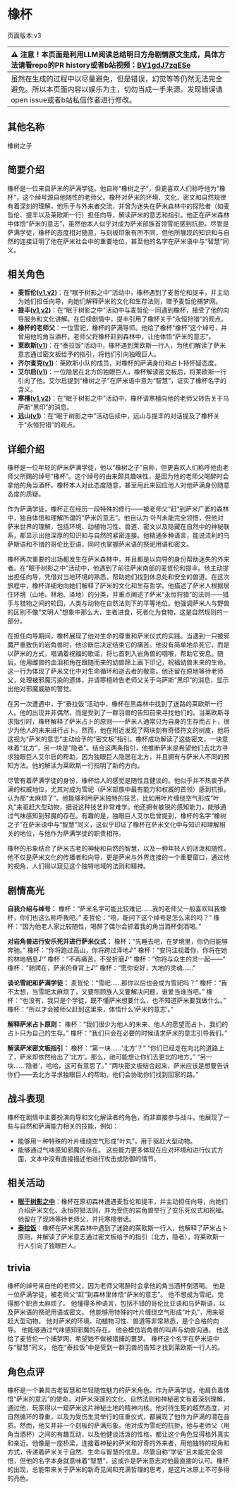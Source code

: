 # 橡杯
页面版本:v3
 

| :warning: 注意！本页面是利用LLM阅读总结明日方舟剧情原文生成，具体方法请看repo的PR history或者b站视频：[BV1gdJ7zqESe](https://www.bilibili.com/video/BV1gdJ7zqESe/)         |
|:----------------------------|
| 虽然在生成的过程中以尽量避免，但是错误，幻觉等等仍然无法完全避免。所以本页面内容以娱乐为主，切勿当成一手来源。发现错误请open issue或者b站私信作者进行修改。|



## 其他名称
橡树之子
## 简要介绍
橡杯是一位来自萨米的萨满学徒。他自称“橡树之子”，但更喜欢人们称呼他为“橡杯”，这个绰号源自他随性的老师父。橡杯对萨米的环境、文化、密文和自然规律有着深刻的理解，他乐于与外来者交流，并曾为迷失在萨米森林中的探险者（如麦哲伦、提丰以及莱欧斯一行）担任向导，解读萨米的意志和指引。他正在萨米森林中体悟“萨米的意志”，虽然他本人似乎对成为萨米部族首领雪祀感到抗拒。尽管是萨满学徒，橡杯的态度相对随意，与刻板印象有所不同，但他所展现的知识和与自然的连接证明了他在萨米社会中的重要地位，甚至他的名字在萨米语中与“智慧”同义。
## 相关角色
-   **麦哲伦([v1](../chars/char_248_mgllan.md),[v2](char_248_mgllan.md))**：在“眠于树影之中”活动中，橡杯遇到了麦哲伦和提丰，并主动为她们担任向导，向她们解释萨米的文化和生存法则，赠予麦哲伦捕梦网。
-   **提丰([v1](../chars/char_2012_typhon.md),[v2](char_2012_typhon.md))**：在“眠于树影之中”活动中与麦哲伦一同遇到橡杯，接受了他的向导服务和文化讲解。在后续剧情中，提丰引用了橡杯关于“永恒狩猎”的观点。
-   **橡杯的老师父**：一位雪祀，橡杯的萨满导师。他给了橡杯“橡杯”这个绰号，并曾用他的角当酒杯。老师父将橡杯赶到森林中，让他体悟“萨米的意志”。
-   **莱欧斯([v1](../chars/char_4142_laios.md))**：在“泰拉饭”活动中，橡杯遇到莱欧斯一行人，为他们解读了萨米意志通过密文板给予的指引，将他们引向独眼巨人。
-   **齐尔查克([v1](../chars/char_4144_chilc.md))**：莱欧斯小队的成员，对橡杯的萨满身份和占卜持怀疑态度。
-   **艾尔启([v1](../chars/extended_char_ai_er_qi.md))**：一位隐居在北方的独眼巨人，橡杯解读密文板后，将莱欧斯一行引向了他。艾尔启提到“橡树之子”在萨米语中意为“智慧”，证实了橡杯名字的含义。
-   **寒檀([v1](../chars/char_341_sntlla.md),[v2](char_341_sntlla.md))**：在“眠于树影之中”活动中，橡杯请寒檀向他的老师父转告关于乌萨斯“黑印”的消息。
-   **远山([v1](../chars/char_109_fmout.md))**：在“眠于树影之中”活动后续中，远山与提丰的对话提及了橡杯关于“永恒狩猎”的观点。
## 详细介绍
橡杯是一位年轻的萨米萨满学徒，他以“橡树之子”自称，但更喜欢人们称呼他由老师父所赐的绰号“橡杯”。这个绰号的由来颇具趣味性，是因为他的老师父喝醉时会拿他的角当酒杯。橡杯本人对此态度随意，甚至用此来回应他人对他萨满身份随意态度的质疑。

作为萨满学徒，橡杯正在经历一段特殊的修行——被老师父“赶”到萨米广袤的森林中，独自体悟和理解所谓的“萨米的意志”。他自认为 아직未能完全领悟，但他对萨米世界的理解，包括环境、动植物习性、兽道、密文以及隐藏在自然中的神秘联系，都显示出他深厚的知识和与自然的紧密连接。他精通多种语言，能说流利的乌萨斯语和不错的哥伦比亚语，同时也掌握萨米语的祭祀用语和密文。

橡杯两次重要的出场都发生在萨米森林中，并且都是以向导的身份帮助迷失的外来者。在“眠于树影之中”活动中，他遇到了前往萨米南部的麦哲伦和提丰。他主动提出担任向导，凭借对当地环境的熟悉，帮助她们找到休息处和安全的兽道。在这次旅程中，橡杯详细地向她们解释了萨米的文化和生存哲学。他描述了萨米人根据居住环境（山地、林地、泽地）的分类，并重点阐述了萨米“永恒狩猎”的法则——猎手与猎物之间的轮回，人类与动物在自然法则下的平等地位。他强调萨米人与野兽的区别不像“文明人”想象中那么大，生者进食，死者化为食物，这是自然规则的一部分。

在担任向导期间，橡杯展现了他对生命的尊重和萨米仪式的实践。当遇到一只被邪魔严重致伤的岩角兽时，他诊断后决定结束它的痛苦。他没有简单地杀死它，而是以萨米的方式，唱诵着祝福的歌谣，将匕首刺入岩角兽的咽喉，帮助它安息。随后，他用雌兽的血泪和角在跟随而来的幼兽蹄上画下印记，祝福幼兽未来的生命。这一行为体现了萨米文化中对生命循环和逝去者的敬意。他还留在原地等待老师父，处理被邪魔污染的遗体，并请寒檀转告老师父关于乌萨斯“黑印”的消息，显示出他对邪魔威胁的警觉。

在另一次遭遇中，于“泰拉饭”活动中，橡杯在黑森林中找到了迷路的莱欧斯一行人。他的出现并非偶然，而是受到了一群羽兽的告知前来寻找他们的。当莱欧斯寻求指引时，橡杯解释了萨米占卜的原则——萨米人通常只为自身的生存而占卜，很少为他人的未来进行占卜。然而，他在附近发现了两块刻有奇怪符文的树皮，他将这视为“萨米的意志”主动给予的“密文板”指引。橡杯成功解读了这些密文，一块意味着“北方”，另一块是“隐者”。结合这两条指引，他推断萨米是希望他们去北方寻求独眼巨人艾尔启的帮助，因为独眼巨人隐居在北方，并且拥有与萨米人不同的预知方法。他的解读为莱欧斯一行指明了新的方向。

尽管有着萨满学徒的身份，橡杯给人的感觉是随性且健谈的。他似乎并不热衷于萨满的权威地位，尤其对成为雪祀（萨米部族中最有能力和权威的首领）感到抗拒，认为那“太麻烦了”。他能够利用萨米独特的技艺，比如用叶片缠绕空气形成“叶丸”来驱赶大型动物，据说这种技艺非常难学。他还拥有敏锐的感知能力，能够通过气味感知到邪魔的存在。有趣的是，独眼巨人艾尔启曾提到，橡杯的名字“橡树之子”在萨米语中与“智慧”同义，这似乎印证了橡杯在萨米文化中与知识和理解相关的地位，与他作为萨满学徒的职责相符。

橡杯的形象结合了萨米古老的神秘和自然的智慧，以及一种年轻人的活泼和随性。他不仅是萨米文化的传播者和向导，更是萨米与外界连接的一个重要窗口，通过他的视角，人们得以窥见这个独特地域的法则和精神。
## 剧情高光
**自我介绍与绰号：**
橡杯：“萨米名字可能比较难记......我的老师父一般喜欢叫我橡杯，你们也这么称呼我吧。”
麦哲伦：“唔，能问下这个绰号是怎么来的吗？”
橡杯：“因为他老人家比较随性，喝醉了偶尔会抓着我的角当酒杯倒酒喝。”

**对岩角兽进行安乐死并进行萨米仪式：**
橡杯：“先睡去吧，在梦境里，你仍旧能够奔驰。”
橡杯：“你将跑过高山，你将跨过泽地♪”
橡杯：“安玛注视着你，你将在她的林地栖息♪”
橡杯：“不再痛苦，不受折磨♪”
橡杯：“你将与众生的灵一起——”
橡杯：“驰骋在，萨米的脊背上♪”
橡杯：“愿你安好，大地的灵魂......”

**谈论雪祀和萨满学徒：**
麦哲伦：“雪祀......那你以后也会成为雪祀吗？”
橡杯：“我不太想，当雪祀太麻烦了，又要照顾族人又要解决问题，谁爱当谁当吧。”
橡杯：“也没有，我只是个学徒，既不懂萨米想要什么，也不知道萨米要我做什么。”
橡杯：“所以才会被师父赶到这里来，体悟什么‘萨米的意志’。”

**解释萨米占卜原则：**
橡杯：“我们很少为他人的未来、他人的愿望而占卜，我们的占卜只为自己的生存。”
橡杯：“我们只会在必要的时候请求萨米的意志引导我们。”

**解读萨米密文板指引：**
橡杯：“第一块……‘北方’？”
“你们已经走在向北的道路上了，萨米却依然给出了‘北方’。那么，祂可能想让你们去更北的地方。”
“另一块……‘隐者’，哈哈，这可有意思了。”
“两块密文板结合起来，萨米应该是想要告诉你们——去北方寻求独眼巨人的帮助，他们会协助你们找到回家的路。”
## 战斗表现
橡杯在剧情中主要扮演向导和文化解读者的角色，而非直接参与战斗。他展现了一些与自然和萨满能力相关的技能，例如：
- 能够用一种特殊的叶片缠绕空气形成“叶丸”，用于驱赶大型动物。
- 能够通过气味感知邪魔的存在。
这些能力更多体现在应对环境和进行仪式方面，文本中没有直接描述他进行攻击或防御的情节。
## 相关活动
-   **[眠于树影之中](../stories/act15mini.md)**：橡杯在原初森林遭遇麦哲伦和提丰，并主动担任向导，向她们介绍萨米文化、永恒狩猎法则，并为受伤的岩角兽举行了安乐死仪式和祝福。他留在了现场等待老师父，并托寒檀带话。
-   **[泰拉饭](../stories/act36side.md)**：橡杯在萨米黑森林中遇到了迷路的莱欧斯一行人，他解释了萨米占卜原则，并解读了萨米意志通过密文板给予的指引（北方，隐者），将莱欧斯一行人引向了独眼巨人。
## trivia
橡杯的绰号来自他的老师父，因为老师父喝醉时会拿他的角当酒杯倒酒喝。
他是一位萨满学徒，被老师父“赶”到森林里体悟“萨米的意志”。
他不想成为雪祀，觉得那个职责太麻烦了。
他懂得多种语言，包括不错的哥伦比亚语和乌萨斯语，以及萨米语的祭祀用语或密文。
他能够用特殊的叶片缠绕空气形成“叶丸”，用来驱赶大型动物。
他对萨米的环境、动植物习性、兽道等非常熟悉，是个合格的向导。
他能够通过气味感知邪魔的存在。
他会模仿岩角兽的叫声与幼兽沟通。
他送给了麦哲伦一个捕梦网，希望她不做被猎捕的噩梦。
橡杯这个名字在萨米语中与“智慧”同义。
他在“泰拉饭”中是受到一群羽兽的告知才找到莱欧斯一行人的。
## 角色点评
橡杯是一个兼具古老智慧和年轻随性魅力的萨米角色。作为萨满学徒，他肩负着体悟“萨米的意志”的使命，对萨米深邃的文化、自然法则和神秘密文有着深刻理解，通过他，玩家得以一窥萨米这片神秘土地的精神内核。他对待生死的超然态度，对自然循环的尊重，以及为受伤生灵举行的庄重仪式，都展现了他作为萨满的潜在品质。然而，他又并非一个刻板的萨满形象。他对成为雪祀的抗拒，他与老师父（用角当酒杯）之间的有趣互动，以及他健谈活泼的性格，都让这个角色显得格外真实和亲近。他像是一座桥梁，连接着神秘的萨米和好奇的外来者，用他独特的视角和方式，传递着萨米关于自然、生命与智慧的信息。尽管自称“学徒”且未能完全领悟，但他的名字本身就意味着“智慧”，这或许是萨米意志对他最直接的认可。橡杯的出现，总能带来关于萨米的新奇见闻和充满哲理的思考，是这片冰原上不可多得的亮色。